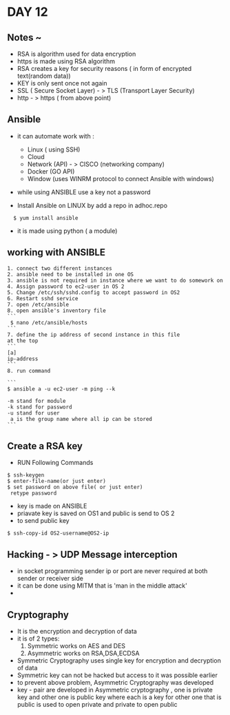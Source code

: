 # DAY 12

## Notes ~
  * RSA is algorithm used for data encryption
  * https is made using RSA algorithm
  * RSA creates a key for security reasons ( in form of encrypted text(random data))
  * KEY is only sent once not again
  * SSL ( Secure Socket Layer) - > TLS (Transport Layer Security)
  * http - > https ( from above point)


## Ansible
  * it can automate work with :
    * Linux ( using SSH)
    * Cloud
    * Network (API) - > CISCO (networking company)
    * Docker (GO API)
    * Window (uses WINRM protocol to connect Ansible with windows)
  * while using ANSIBLE use a key not a password

  * Install Ansible on LINUX by
  add a repo in adhoc.repo
  ```
    $ yum install ansible
  ```
  * it is made using python ( a module)

  ## working with ANSIBLE
    1. connect two different instances
    2. ansible need to be installed in one OS
    3. ansible is not required in instance where we want to do somework on
    4. Assign password to ec2-user in OS 2
    5. Change /etc/ssh/sshd.config to accept password in OS2
    6. Restart sshd service
    7. open /etc/ansible
    8. open ansible's inventory file
    ```
     $ nano /etc/ansible/hosts
    ```
    7. define the ip address of second instance in this file
    at the top
    ```
    [a]
    ip-address
    ```
    8. run command

    ```
    $ ansible a -u ec2-user -m ping --k

    -m stand for module
    -k stand for password
    -u stand for user
     a is the group name where all ip can be stored
    ```

## Create a RSA key
  * RUN Following Commands
  ```
  $ ssh-keygen
  $ enter-file-name(or just enter)
  $ set password on above file( or just enter)
   retype password
  ```
  * key is made on ANSIBLE
  * priavate key is saved on OS1 and public is send to OS 2
  * to send public key
  ```
  $ ssh-copy-id OS2-username@OS2-ip
  ```
## Hacking - > UDP Message interception
* in socket programming sender ip or port are never required at both sender or receiver side
* it can be done using MITM that is 'man in the middle attack'
*
## Cryptography
* It is the encryption and decryption of data
* it is of 2 types:
  1. Symmetric   works on AES and DES
  2. Asymmetric  works on RSA,DSA,ECDSA
* Symmetric Cryptography uses single key for encryption and decryption of data
* Symmetric key can not be hacked but access to it was possible earlier
* to prevent above problem, Asymmetric Cryptography was developed
* key - pair are developed in Asymmetric cryptography , one is private key and other one is public key where each is a key for other one that is public is used to open private and private to open public
